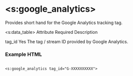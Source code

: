 
# &lt;s:google_analytics&gt;

<p>Provides short hand for the Google Analytics tracking tag.</p>

<s:data_table><thead><tr>
    <th>Attribute</th>
    <th>Required</th>
    <th>Description</th>
</tr></thead><tbody><tr>
    <td>tag_id</td>
    <td>Yes</td>
    <td>The tag / stream ID provided by Google Analytics.</td>
</tr></s:data_table><br />


<h3>Example HTML</h3>

<pre><code class="prettyprint">
&lt;s:google_analytics tag_id="G-XXXXXXXXXX"&gt;
</code></pre><br />



